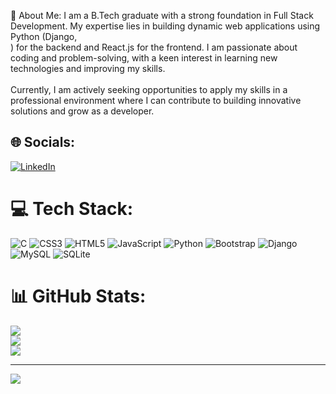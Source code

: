  💫 About Me:
I am a B.Tech graduate with a strong foundation in Full Stack Development. My expertise lies in building dynamic web applications using Python (Django, <br>) for the backend and React.js for the frontend. I am passionate about coding and problem-solving, with a keen interest in learning new technologies and improving my skills.<br><br>Currently, I am actively seeking opportunities to apply my skills in a professional environment where I can contribute to building innovative solutions and grow as a developer.


## 🌐 Socials:
[![LinkedIn](https://img.shields.io/badge/LinkedIn-%230077B5.svg?logo=linkedin&logoColor=white)](https://linkedin.com/in/ashutoshxo) 

# 💻 Tech Stack:
![C](https://img.shields.io/badge/c-%2300599C.svg?style=for-the-badge&logo=c&logoColor=white) ![CSS3](https://img.shields.io/badge/css3-%231572B6.svg?style=for-the-badge&logo=css3&logoColor=white) ![HTML5](https://img.shields.io/badge/html5-%23E34F26.svg?style=for-the-badge&logo=html5&logoColor=white) ![JavaScript](https://img.shields.io/badge/javascript-%23323330.svg?style=for-the-badge&logo=javascript&logoColor=%23F7DF1E) ![Python](https://img.shields.io/badge/python-3670A0?style=for-the-badge&logo=python&logoColor=ffdd54) ![Bootstrap](https://img.shields.io/badge/bootstrap-%238511FA.svg?style=for-the-badge&logo=bootstrap&logoColor=white) ![Django](https://img.shields.io/badge/django-%23092E20.svg?style=for-the-badge&logo=django&logoColor=white) ![MySQL](https://img.shields.io/badge/mysql-4479A1.svg?style=for-the-badge&logo=mysql&logoColor=white) ![SQLite](https://img.shields.io/badge/sqlite-%2307405e.svg?style=for-the-badge&logo=sqlite&logoColor=white)
# 📊 GitHub Stats:
![](https://github-readme-stats.vercel.app/api?username=ashutoshxo&theme=transparent&hide_border=false&include_all_commits=false&count_private=false)<br/>
![](https://github-readme-streak-stats.herokuapp.com/?user=ashutoshxo&theme=transparent&hide_border=false)<br/>
![](https://github-readme-stats.vercel.app/api/top-langs/?username=ashutoshxo&theme=transparent&hide_border=false&include_all_commits=false&count_private=false&layout=compact)

---
[![](https://visitcount.itsvg.in/api?id=ashutoshxo&icon=0&color=1)](https://visitcount.itsvg.in)

<!-- Proudly created with GPRM ( https://gprm.itsvg.in ) -->
